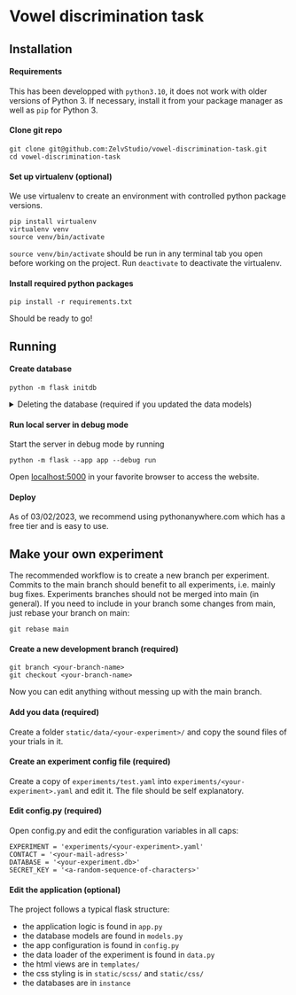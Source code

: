 # Vowel discrimination task

## Installation
#### Requirements

This has been developped with `python3.10`, it does not work with older versions of Python 3. If necessary, install it from your package manager as well as `pip` for Python 3.

#### Clone git repo

```
git clone git@github.com:ZelvStudio/vowel-discrimination-task.git
cd vowel-discrimination-task
```

#### Set up virtualenv (optional)

We use virtualenv to create an environment with controlled python package versions. 


```
pip install virtualenv
virtualenv venv
source venv/bin/activate
```

`source venv/bin/activate` should be run in any terminal tab you open before working on the project. Run `deactivate` to deactivate the virtualenv.

#### Install required python packages

```
pip install -r requirements.txt
```

Should be ready to go!

## Running
#### Create database

```
python -m flask initdb
```

<details><summary>Deleting the database (required if you updated the data models)</summary>
<p>

Either delete your database file in `instance/` or run a `python` interpreter:
```
from models import *
delete_tables()
```

Then recreate the database.

</p>
</details>


#### Run local server in debug mode
Start the server in debug mode by running 

```
python -m flask --app app --debug run
```

Open [localhost:5000](http://localhost:5000) in your favorite browser to access the website.

#### Deploy
As of 03/02/2023, we recommend using pythonanywhere.com which has a free tier and is easy to use.

## Make your own experiment
The recommended workflow is to create a new branch per experiment. Commits to the main branch should benefit to all experiments, i.e. mainly bug fixes. 
Experiments branches should not be merged into main (in general). If you need to include in your branch some changes from main, just rebase your branch on main:
```
git rebase main
```

#### Create a new development branch (required)
```
git branch <your-branch-name>
git checkout <your-branch-name>
```
Now you can edit anything without messing up with the main branch. 

#### Add you data (required)
Create a folder `static/data/<your-experiment>/` and copy the sound files of your trials in it.

#### Create an experiment config file (required)
Create a copy of `experiments/test.yaml` into `experiments/<your-experiment>.yaml` and edit it.
The file should be self explanatory.

#### Edit config.py (required)
Open config.py and edit the configuration variables in all caps:

```
EXPERIMENT = 'experiments/<your-experiment>.yaml'
CONTACT = '<your-mail-adress>'
DATABASE = '<your-experiment.db>'
SECRET_KEY = '<a-random-sequence-of-characters>'
```

#### Edit the application (optional)
The project follows a typical flask structure: 
- the application logic is found in `app.py`
- the database models are found in `models.py`
- the app configuration is found in `config.py`
- the data loader of the experiment is found in `data.py`
- the html views are in `templates/`
- the css styling is in `static/scss/` and `static/css/`
- the databases are in `instance`
